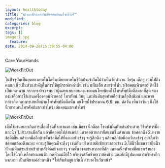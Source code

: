 ```yaml
---
layout: healthtoday
title: "บริหารสักนิดหลังเล่นคอมก่อนที่จะสาย?"
modified:
categories: blog
excerpt:
tags: []
image:1.jpg
  feature:
date: 2014-09-28T15:39:55-04:00
---
```


Care YourHands
<p><img src="http://nuuneoi.com/blog/513/2012-04-13-146.jpg" alt="WorkFitOut"></p>
ในปัจจุบันเป็นยุคของเทคโนโลยีมามีบทบาทในชีวิตประจำวันไม่ว่าเป็นวัยทำงาน วัยรุ่น เด็กๆ รวมไปถึงคนแก่ นิ้วเป็นส่วนสำคัญในการใช้อุปกรณ์เหล่านั้น เช่น แท็บเล็ต สมาร์ทโฟน หรือคอมพิวเตอร์ ติดใช้เป็นเวลานาน
จากการสำรวจพบว่าผู้ตอบแบบสอบถามของคนไทยนิยมใช้โทรศัพท์มือถือมากที่สุด รองลงมาคือการใช้ผ่านเครื่องคอมพิวเตอร์ โทรทัศน์ วิทยุ และอันดับสุดท้ายคือผ่านสื่อสิ่งพิมพ์ และหากกล่าวถึงเวลาการเสพสื่อผ่านโทรศัพท์มือถือนั้น คนไทยใช้ประมาณ 6.6. ชม. ต่อวัน เห็นว่าวันๆ นึงใช้นิ้วการเล่นโทรศัพท์มากเท่าไหร่ เล่นคอมมากเท่าไหร่ 
<p><img src="http://www.thailandonlinefocus.com/assets/upload/images/thailandonlinefocus20130116094831.jpg" alt="WorkFitOut"></p>
เมื่อใช้งานเยอะเกิดการเสื่อมโรคที่จะตามมา เช่น มือชา นิ้วล็อค โรคพังผืดทับเส้นประสาท
วิธีบริหารมือ และนิ้ว
1.ประสานมือกัน แล้วยืดออกไปด้านหน้า แล้วต่อด้วยการยืดแขนขึ้นด้านบน ข้อศอกตึง
2.หงายข้อมือขึ้น แล้วยกมืออีกข้างดันข้อมือให้ยืดลงอย่างช้าๆ จะรู้สึกตึง ๆ แล้วพลิกข้อมือคว่ำลงช้าๆ อย่าลืมว่า ข้อศอกต้องตึงนะคะ ความรู้สึกคุณก็จะตึงๆ เช่นกัน บริหารสลับซ้ายขวาสองข้าง
3.ใช้นิ้วชี้แขนขวายึดนิ้วหัวแม่มือแขนซ้ายเข้าหาหลังมืออย่างเบาๆ จากนั้นวางแขนขวาลงที่ตัก และงอนิ้วหัวแม่มือแขนซ้ายลง โดยใช้นิ้วที่เหลือของแขนซ้ายกดหัวแม่มือไว้ บริหารสลับซ้ายขวาสองข้าง
และยักมีรูปแบบการบริหารอีกมากมาย เป็นเพียงแค่ส่วนหนึง 
*ไม่เริ่มต้นดูแลวันนี้ ลำบาคในวันหน้า*